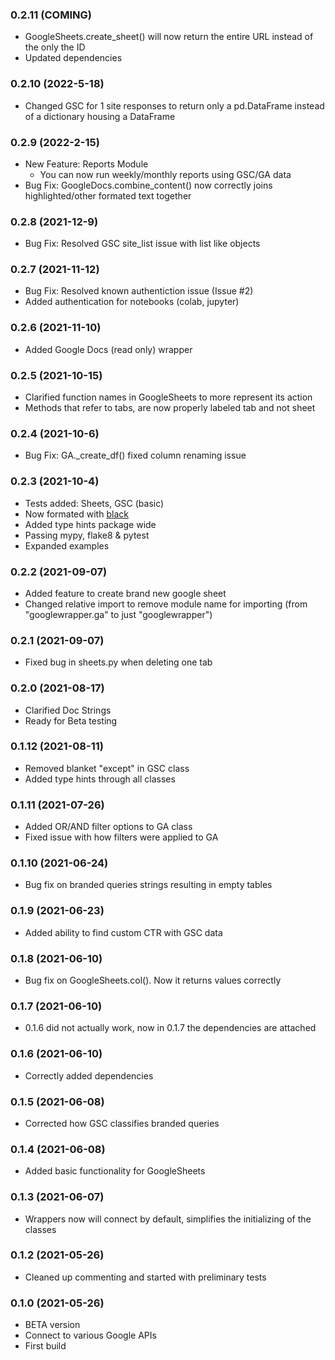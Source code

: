 ### 0.2.11 (COMING)

- GoogleSheets.create_sheet() will now return the entire URL instead of the only the ID
- Updated dependencies

### 0.2.10 (2022-5-18)

- Changed GSC for 1 site responses to return only a pd.DataFrame instead of a dictionary housing a DataFrame

### 0.2.9 (2022-2-15)

- New Feature: Reports Module
  - You can now run weekly/monthly reports using GSC/GA data
- Bug Fix: GoogleDocs.combine_content() now correctly joins highlighted/other formated text together

### 0.2.8 (2021-12-9)

- Bug Fix: Resolved GSC site_list issue with list like objects

### 0.2.7 (2021-11-12)

- Bug Fix: Resolved known authentiction issue (Issue #2)
- Added authentication for notebooks (colab, jupyter)

### 0.2.6 (2021-11-10)

- Added Google Docs (read only) wrapper

### 0.2.5 (2021-10-15)

- Clarified function names in GoogleSheets to more represent its action
- Methods that refer to tabs, are now properly labeled tab and not sheet

### 0.2.4 (2021-10-6)

- Bug Fix: GA.\_create_df() fixed column renaming issue

### 0.2.3 (2021-10-4)

- Tests added: Sheets, GSC (basic)
- Now formated with <a href=https://github.com/psf/black>black</a>
- Added type hints package wide
- Passing mypy, flake8 & pytest
- Expanded examples

### 0.2.2 (2021-09-07)

- Added feature to create brand new google sheet
- Changed relative import to remove module name for importing (from "googlewrapper.ga" to just "googlewrapper")

### 0.2.1 (2021-09-07)

- Fixed bug in sheets.py when deleting one tab

### 0.2.0 (2021-08-17)

- Clarified Doc Strings
- Ready for Beta testing

### 0.1.12 (2021-08-11)

- Removed blanket "except" in GSC class
- Added type hints through all classes

### 0.1.11 (2021-07-26)

- Added OR/AND filter options to GA class
- Fixed issue with how filters were applied to GA

### 0.1.10 (2021-06-24)

- Bug fix on branded queries strings resulting in empty tables

### 0.1.9 (2021-06-23)

- Added ability to find custom CTR with GSC data

### 0.1.8 (2021-06-10)

- Bug fix on GoogleSheets.col(). Now it returns values correctly

### 0.1.7 (2021-06-10)

- 0.1.6 did not actually work, now in 0.1.7 the dependencies are attached

### 0.1.6 (2021-06-10)

- Correctly added dependencies

### 0.1.5 (2021-06-08)

- Corrected how GSC classifies branded queries

### 0.1.4 (2021-06-08)

- Added basic functionality for GoogleSheets

### 0.1.3 (2021-06-07)

- Wrappers now will connect by default, simplifies the initializing of the classes

### 0.1.2 (2021-05-26)

- Cleaned up commenting and started with preliminary tests

### 0.1.0 (2021-05-26)

- BETA version
- Connect to various Google APIs
- First build

